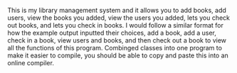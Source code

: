 This is my library management system and it allows you to add books, add users, view the books you added, view the users you added, lets you check out books, and lets you check in books. I would follow a similar format for how the example output inputted their choices, add a book, add a user, check in a book, view users and books, and then check out a book to view all the functions of this program. Combinged classes into one program to make it easier to compile, you should be able to copy and paste this into an online compiler.
